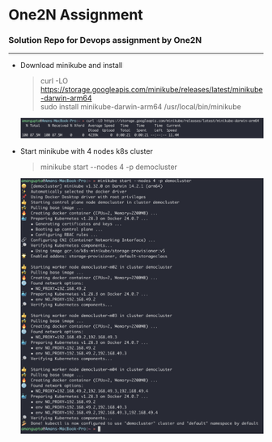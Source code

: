 # One2N Assignment
### Solution Repo for Devops assignment by One2N
---

* Download minikube and install
    > curl -LO https://storage.googleapis.com/minikube/releases/latest/minikube-darwin-arm64 \
      sudo install minikube-darwin-arm64 /usr/local/bin/minikube
    
    ![1.png](images%2F1.png)

* Start minikube with 4 nodes k8s cluster
    >  minikube start --nodes 4 -p democluster

    ![2.png](images%2F2.png)


